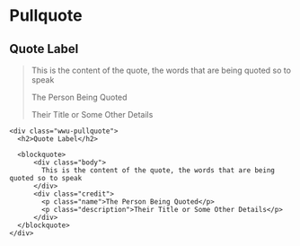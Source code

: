 # Pullquote

<div className="wwu-pullquote">
  <h2>Quote Label</h2>

  <blockquote>
      <div className="body">
        This is the content of the quote, the words that are being quoted so to speak
      </div>
      <div className="credit">
        <p className="name">The Person Being Quoted</p>
        <p className="description">Their Title or Some Other Details</p>
      </div>
  </blockquote>
</div>

```
<div class="wwu-pullquote">
  <h2>Quote Label</h2>

  <blockquote>
      <div class="body">
        This is the content of the quote, the words that are being quoted so to speak
      </div>
      <div class="credit">
        <p class="name">The Person Being Quoted</p>
        <p class="description">Their Title or Some Other Details</p>
      </div>
  </blockquote>
</div>
```